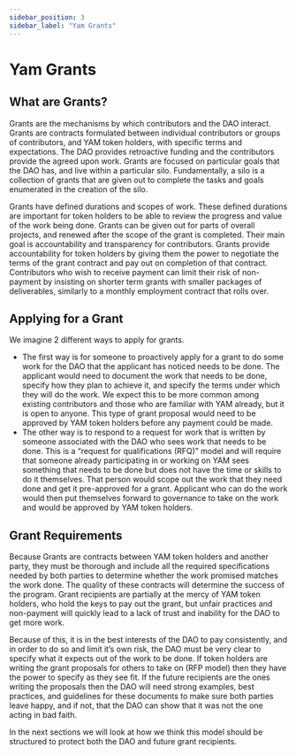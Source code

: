 ```yaml
---
sidebar_position: 3
sidebar_label: "Yam Grants"
---
```


# Yam Grants

## What are Grants?

Grants are the mechanisms by which contributors and the DAO interact. Grants are contracts formulated between individual contributors or groups of contributors, and YAM token holders, with specific terms and expectations. The DAO provides retroactive funding and the contributors provide the agreed upon work. Grants are focused on particular goals that the DAO has, and live within a particular silo. Fundamentally, a silo is a collection of grants that are given out to complete the tasks and goals enumerated in the creation of the silo.

Grants have defined durations and scopes of work. These defined durations are important for token holders to be able to review the progress and value of the work being done. Grants can be given out for parts of overall projects, and renewed after the scope of the grant is completed. Their main goal is accountability and transparency for contributors. Grants provide accountability for token holders by giving them the power to negotiate the terms of the grant contract and pay out on completion of that contract. Contributors who wish to receive payment can limit their risk of non-payment by insisting on shorter term grants with smaller packages of deliverables, similarly to a monthly employment contract that rolls over.

## Applying for a Grant

We imagine 2 different ways to apply for grants.

- The first way is for someone to proactively apply for a grant to do some work for the DAO that the applicant has noticed needs to be done. The applicant would need to document the work that needs to be done, specify how they plan to achieve it, and specify the terms under which they will do the work. We expect this to be more common among existing contributors and those who are familiar with YAM already, but it is open to anyone. This type of grant proposal would need to be approved by YAM token holders before any payment could be made.
- The other way is to respond to a request for work that is written by someone associated with the DAO who sees work that needs to be done. This is a “request for qualifications (RFQ)” model and will require that someone already participating in or working on YAM sees something that needs to be done but does not have the time or skills to do it themselves. That person would scope out the work that they need done and get it pre-approved for a grant. Applicant who can do the work would then put themselves forward to governance to take on the work and would be approved by YAM token holders.

## Grant Requirements

Because Grants are contracts between YAM token holders and another party, they must be thorough and include all the required specifications needed by both parties to determine whether the work promised matches the work done. The quality of these contracts will determine the success of the program. Grant recipients are partially at the mercy of YAM token holders, who hold the keys to pay out the grant, but unfair practices and non-payment will quickly lead to a lack of trust and inability for the DAO to get more work.

Because of this, it is in the best interests of the DAO to pay consistently, and in order to do so and limit it’s own risk, the DAO must be very clear to specify what it expects out of the work to be done. If token holders are writing the grant proposals for others to take on (RFP model) then they have the power to specify as they see fit. If the future recipients are the ones writing the proposals then the DAO will need strong examples, best practices, and guidelines for these documents to make sure both parties leave happy, and if not, that the DAO can show that it was not the one acting in bad faith.

In the next sections we will look at how we think this model should be structured to protect both the DAO and future grant recipients.
